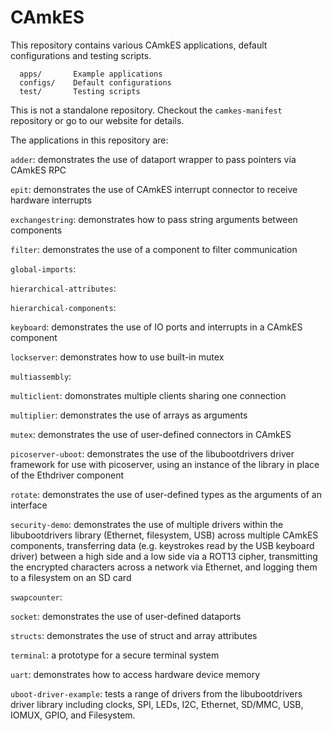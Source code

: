 <!--
     Copyright 2017, Data61, CSIRO (ABN 41 687 119 230)
     Copyright 2022, Capgemini Engineering

     SPDX-License-Identifier: CC-BY-SA-4.0
-->

# CAmkES

This repository contains various CAmkES applications, default configurations
and testing scripts.

```
  apps/       Example applications
  configs/    Default configurations
  test/       Testing scripts
```

This is not a standalone repository. Checkout the `camkes-manifest` repository or
go to our website for details.

The applications in this repository are:

`adder`: demonstrates the use of dataport wrapper to pass pointers via CAmkES RPC

`epit`: demonstrates the use of CAmkES interrupt connector to receive hardware interrupts

`exchangestring`: demonstrates how to pass string arguments between components

`filter`: demonstrates the use of a component to filter communication

`global-imports`:

`hierarchical-attributes`:

`hierarchical-components`:

`keyboard`: demonstrates the use of IO ports and interrupts in a CAmkES component

`lockserver`: demonstrates how to use built-in mutex

`multiassembly`:

`multiclient`: domonstrates multiple clients sharing one connection

`multiplier`: demonstrates the use of arrays as arguments

`mutex`: demonstrates the use of user-defined connectors in CAmkES

`picoserver-uboot`: demonstrates the use of the libubootdrivers driver framework for use with picoserver, using an instance of the library in place of the Ethdriver component

`rotate`: demonstrates the use of user-defined types as the arguments of an interface

`security-demo`: demonstrates the use of multiple drivers within the libubootdrivers library (Ethernet, filesystem, USB) across multiple CAmkES components, transferring data (e.g. keystrokes read by the USB keyboard driver) between a high side and a low side via a ROT13 cipher, transmitting the encrypted characters across a network via Ethernet, and logging them to a filesystem on an SD card

`swapcounter`:

`socket`: demonstrates the use of user-defined dataports

`structs`: demonstrates the use of struct and array attributes

`terminal`: a prototype for a secure terminal system

`uart`: demonstrates how to access hardware device memory

`uboot-driver-example`: tests a range of drivers from the libubootdrivers driver library including clocks, SPI, LEDs, I2C, Ethernet, SD/MMC, USB, IOMUX, GPIO, and Filesystem.
